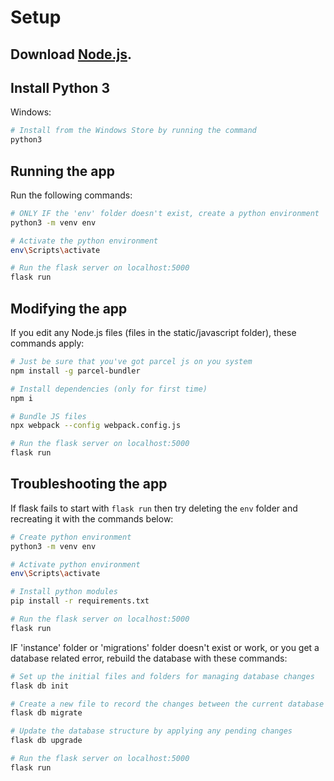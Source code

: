# Setup
## Download [Node.js](https://nodejs.org/en/download/).

## Install Python 3
Windows:
``` bash
# Install from the Windows Store by running the command
python3
```

## Running the app
Run the following commands:

``` bash
# ONLY IF the 'env' folder doesn't exist, create a python environment
python3 -m venv env

# Activate the python environment
env\Scripts\activate

# Run the flask server on localhost:5000
flask run
```

## Modifying the app
If you edit any Node.js files (files in the static/javascript folder), these commands apply:

``` bash
# Just be sure that you've got parcel js on you system 
npm install -g parcel-bundler

# Install dependencies (only for first time) 
npm i

# Bundle JS files
npx webpack --config webpack.config.js

# Run the flask server on localhost:5000
flask run
```

## Troubleshooting the app

If flask fails to start with `flask run` then try deleting the `env` folder and recreating it with the commands below:

``` bash
# Create python environment
python3 -m venv env

# Activate python environment
env\Scripts\activate

# Install python modules
pip install -r requirements.txt

# Run the flask server on localhost:5000
flask run
```

IF 'instance' folder or 'migrations' folder doesn't exist or work, or you get a database related error, rebuild the database with these commands:
``` bash
# Set up the initial files and folders for managing database changes
flask db init

# Create a new file to record the changes between the current database and the one in your code
flask db migrate

# Update the database structure by applying any pending changes
flask db upgrade

# Run the flask server on localhost:5000
flask run
```